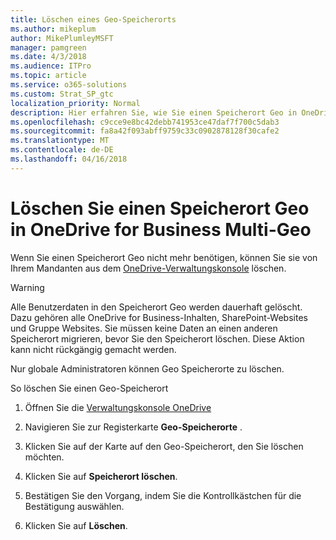 ```yaml
---
title: Löschen eines Geo-Speicherorts
ms.author: mikeplum
author: MikePlumleyMSFT
manager: pamgreen
ms.date: 4/3/2018
ms.audience: ITPro
ms.topic: article
ms.service: o365-solutions
ms.custom: Strat_SP_gtc
localization_priority: Normal
description: Hier erfahren Sie, wie Sie einen Speicherort Geo in OneDrive for Business Multi-Geo löschen.
ms.openlocfilehash: c9cce9e8bc42debb741953ce47daf7f700c5dab3
ms.sourcegitcommit: fa8a42f093abff9759c33c0902878128f30cafe2
ms.translationtype: MT
ms.contentlocale: de-DE
ms.lasthandoff: 04/16/2018
---
```

# <a name="delete-a-geo-location-in-onedrive-for-business-multi-geo"></a>Löschen Sie einen Speicherort Geo in OneDrive for Business Multi-Geo

Wenn Sie einen Speicherort Geo nicht mehr benötigen, können Sie sie von Ihrem Mandanten aus dem [OneDrive-Verwaltungskonsole](https://admin.onedrive.com) löschen.

> [!WARNING]
> Alle Benutzerdaten in den Speicherort Geo werden dauerhaft gelöscht. Dazu gehören alle OneDrive for Business-Inhalten, SharePoint-Websites und Gruppe Websites. Sie müssen keine Daten an einen anderen Speicherort migrieren, bevor Sie den Speicherort löschen. Diese Aktion kann nicht rückgängig gemacht werden.

Nur globale Administratoren können Geo Speicherorte zu löschen.

So löschen Sie einen Geo-Speicherort

1. Öffnen Sie die [Verwaltungskonsole OneDrive](https://admin.onedrive.com)

2. Navigieren Sie zur Registerkarte **Geo-Speicherorte** .

3. Klicken Sie auf der Karte auf den Geo-Speicherort, den Sie löschen möchten.

4. Klicken Sie auf **Speicherort löschen**.

5. Bestätigen Sie den Vorgang, indem Sie die Kontrollkästchen für die Bestätigung auswählen.

6. Klicken Sie auf **Löschen**.



